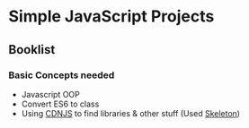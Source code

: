 # Simple JavaScript Projects
## Booklist
### Basic Concepts needed
* Javascript OOP
* Convert ES6 to class
* Using [CDNJS](cdnjs.com) to find libraries & other stuff (Used [Skeleton](http://getskeleton.com/))

